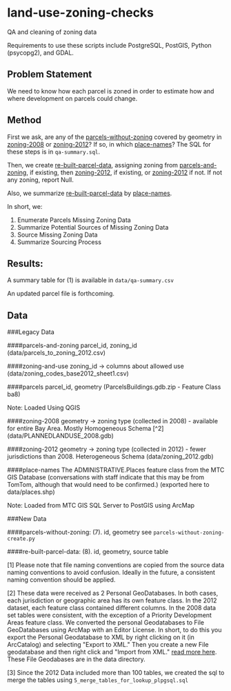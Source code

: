 # land-use-zoning-checks
QA and cleaning of zoning data

Requirements to use these scripts include PostgreSQL, PostGIS, Python (psycopg2), and GDAL. 

## Problem Statement

We need to know how each parcel is zoned in order to estimate how and where development on parcels could change. 

## Method

First we ask, are any of the [parcels-without-zoning](#parcels-without-zoning) covered by geometry in [zoning-2008](#zoning-2008) or [zoning-2012](#zoning-2012)? If so, in which [place-names](#place-names)? The SQL for these steps is in `qa-summary.sql`.

Then, we create [re-built-parcel-data](#re-built-parcel-data), assigning zoning from [parcels-and-zoning](#parcels-and-zoning), if existing, then [zoning-2012](#zoning-2012), if existing, or [zoning-2012](#zoning-2008) if not. If not any zoning, report Null. 

Also, we summarize [re-built-parcel-data](#re-built-parcel-data) by [place-names](#place-names).

In short, we: 

1. Enumerate Parcels Missing Zoning Data
2. Summarize Potential Sources of Missing Zoning Data
3. Source Missing Zoning Data
4. Summarize Sourcing Process

## Results:
A summary table for (1) is available in `data/qa-summary.csv`

An updated parcel file is forthcoming. 

## Data 

###Legacy Data

####parcels-and-zoning
parcel_id, zoning_id (data/parcels_to_zoning_2012.csv)

####zoning-and-use
zoning_id -> columns about allowed use (data/zoning_codes_base2012_sheet1.csv)

####parcels
parcel_id, geometry (ParcelsBuildings.gdb.zip - Feature Class ba8)

Note: Loaded Using QGIS

####zoning-2008
geometry -> zoning type (collected in 2008) - available for entire Bay Area. Mostly Homogeneous Schema [^2] 
(data/PLANNEDLANDUSE_2008.gdb)

####zoning-2012
geometry -> zoning type (collected in 2012) - fewer jurisdictions than 2008. Heterogeneous Schema 
(data/zoning_2012.gdb)

####place-names
The ADMINISTRATIVE.Places feature class from the MTC GIS Database (conversations with staff indicate that this may be from TomTom, although that would need to be confirmed.) (exported here to data/places.shp)

Note: Loaded from MTC GIS SQL Server to PostGIS using ArcMap

###New Data

####parcels-without-zoning:
(7). id, geometry
see `parcels-without-zoning-create.py`

####re-built-parcel-data:
(8). id, geometry, source table

[1] Please note that file naming conventions are copied from the source data naming conventions to avoid confusion. Ideally in the future, a consistent naming convention should be applied.

[2] These data were received as 2 Personal GeoDatabases. In both cases, each jurisdiction or geographic area has its own feature class. In the 2012 dataset, each feature class contained different columns. In the 2008 data set tables were consistent, with the exception of a Priority Development Areas feature class. We converted the personal Geodatabases to File GeoDatabases using ArcMap with an Editor License. In short, to do this you export the Personal Geodatabase to XML by right clicking on it (in ArcCatalog) and selecting "Export to XML." Then you create a new File geodatabase and then right click and "Import from XML." [read more here](http://help.arcgis.com/en/arcgisdesktop/10.0/help/index.html#//003n00000032000000). These File Geodabases are in the data directory. 

[3] Since the 2012 Data included more than 100 tables, we created the sql to merge the tables using `5_merge_tables_for_lookup_plpgsql.sql`
